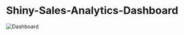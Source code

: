 # Shiny-Sales-Analytics-Dashboard
![Dashboard](https://user-images.githubusercontent.com/101881998/167741685-7acb4268-b6ff-4d85-a48c-9e06ae6eae21.PNG)
